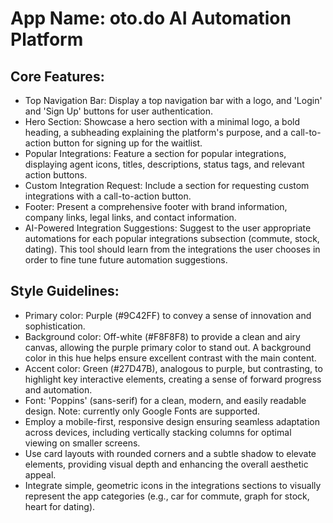 # **App Name**: oto.do AI Automation Platform

## Core Features:

- Top Navigation Bar: Display a top navigation bar with a logo, and 'Login' and 'Sign Up' buttons for user authentication.
- Hero Section: Showcase a hero section with a minimal logo, a bold heading, a subheading explaining the platform's purpose, and a call-to-action button for signing up for the waitlist.
- Popular Integrations: Feature a section for popular integrations, displaying agent icons, titles, descriptions, status tags, and relevant action buttons.
- Custom Integration Request: Include a section for requesting custom integrations with a call-to-action button.
- Footer: Present a comprehensive footer with brand information, company links, legal links, and contact information.
- AI-Powered Integration Suggestions: Suggest to the user appropriate automations for each popular integrations subsection (commute, stock, dating). This tool should learn from the integrations the user chooses in order to fine tune future automation suggestions.

## Style Guidelines:

- Primary color: Purple (#9C42FF) to convey a sense of innovation and sophistication.
- Background color: Off-white (#F8F8F8) to provide a clean and airy canvas, allowing the purple primary color to stand out. A background color in this hue helps ensure excellent contrast with the main content.
- Accent color: Green (#27D47B), analogous to purple, but contrasting, to highlight key interactive elements, creating a sense of forward progress and automation.
- Font: 'Poppins' (sans-serif) for a clean, modern, and easily readable design. Note: currently only Google Fonts are supported.
- Employ a mobile-first, responsive design ensuring seamless adaptation across devices, including vertically stacking columns for optimal viewing on smaller screens.
- Use card layouts with rounded corners and a subtle shadow to elevate elements, providing visual depth and enhancing the overall aesthetic appeal.
- Integrate simple, geometric icons in the integrations sections to visually represent the app categories (e.g., car for commute, graph for stock, heart for dating).